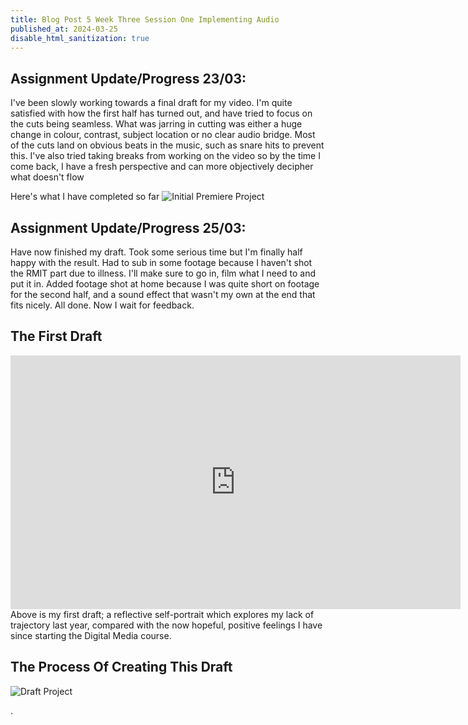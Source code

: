 ```yaml
---
title: Blog Post 5 Week Three Session One Implementing Audio
published_at: 2024-03-25
disable_html_sanitization: true
---
```

## Assignment Update/Progress 23/03: 
I've been slowly working towards a final draft for my video. I'm quite satisfied with how the first half has turned out, and have tried to focus on the cuts being seamless. What was jarring in cutting was either a huge change in colour, contrast, subject location or no clear audio bridge. Most of the cuts land on obvious beats in the music, such as snare hits to prevent this. I've also tried taking breaks from working on the video so by the time I come back, I have a fresh perspective and can more objectively decipher what doesn't flow

Here's what I have completed so far
![Initial Premiere Project](/w03s1/DMS1_premiere1.PNG)

## Assignment Update/Progress 25/03: 
Have now finished my draft. Took some serious time but I'm finally half happy with the result. Had to sub in some footage because I haven't shot the RMIT part due to illness. I'll make sure to go in, film what I need to and put it in. Added footage shot at home because I was quite short on footage for the second half, and a sound effect that wasn't my own at the end that fits nicely. All done. Now I wait for feedback.

## The First Draft
<iframe width="720" height="406" src="https://www.youtube.com/embed/WdZC0BMUw38" title="DMS1 30s Clips Output" frameborder="0" allow="accelerometer; autoplay; clipboard-write; encrypted-media; gyroscope; picture-in-picture; web-share" allowfullscreen></iframe>
Above is my first draft; a reflective self-portrait which explores my lack of trajectory last year, compared with the now hopeful, positive feelings I have since starting the Digital Media course.

## The Process Of Creating This Draft
![Draft Project](/w03s1/draft_complete.PNG)

.




